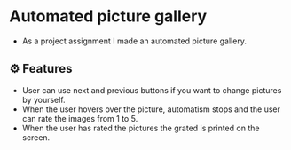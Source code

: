 # Automated picture gallery
* As a project assignment I made an automated picture gallery. 

## ⚙️ Features
* User can use next and previous buttons if you want to change pictures by yourself. 
* When the user hovers over the picture, automatism stops and the user can rate the images from 1 to 5.
* When the user has rated the pictures the grated is printed on the screen.

